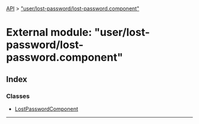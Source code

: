 [API](../README.md) > ["user/lost-password/lost-password.component"](../modules/_user_lost_password_lost_password_component_.md)

# External module: "user/lost-password/lost-password.component"

## Index

### Classes

* [LostPasswordComponent](../classes/_user_lost_password_lost_password_component_.lostpasswordcomponent.md)

---


